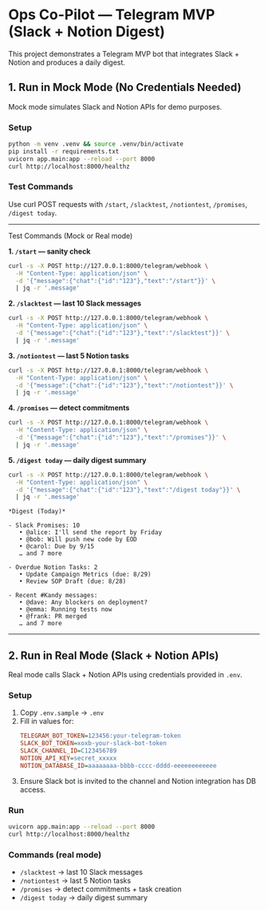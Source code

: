 # Ops Co-Pilot — Telegram MVP (Slack + Notion Digest)

This project demonstrates a Telegram MVP bot that integrates Slack + Notion and produces a daily digest.

## 1. Run in Mock Mode (No Credentials Needed)
Mock mode simulates Slack and Notion APIs for demo purposes.

### Setup
```bash
python -m venv .venv && source .venv/bin/activate
pip install -r requirements.txt
uvicorn app.main:app --reload --port 8000
curl http://localhost:8000/healthz
```

### Test Commands
Use curl POST requests with `/start`, `/slacktest`, `/notiontest`, `/promises`, `/digest today`.

---

Test Commands (Mock or Real mode)

**1. `/start` — sanity check**

```bash
curl -s -X POST http://127.0.0.1:8000/telegram/webhook \
  -H "Content-Type: application/json" \
  -d '{"message":{"chat":{"id":"123"},"text":"/start"}}' \
  | jq -r '.message'
```

**2. `/slacktest` — last 10 Slack messages**

```bash
curl -s -X POST http://127.0.0.1:8000/telegram/webhook \
  -H "Content-Type: application/json" \
  -d '{"message":{"chat":{"id":"123"},"text":"/slacktest"}}' \
  | jq -r '.message'
```

**3. `/notiontest` — last 5 Notion tasks**

```bash
curl -s -X POST http://127.0.0.1:8000/telegram/webhook \
  -H "Content-Type: application/json" \
  -d '{"message":{"chat":{"id":"123"},"text":"/notiontest"}}' \
  | jq -r '.message'
```

**4. `/promises` — detect commitments**

```bash
curl -s -X POST http://127.0.0.1:8000/telegram/webhook \
  -H "Content-Type: application/json" \
  -d '{"message":{"chat":{"id":"123"},"text":"/promises"}}' \
  | jq -r '.message'
```

**5. `/digest today` — daily digest summary**

```bash
curl -s -X POST http://127.0.0.1:8000/telegram/webhook \
  -H "Content-Type: application/json" \
  -d '{"message":{"chat":{"id":"123"},"text":"/digest today"}}' \
  | jq -r '.message'
```

```
*Digest (Today)*

- Slack Promises: 10
   • @alice: I'll send the report by Friday
   • @bob: Will push new code by EOD
   • @carol: Due by 9/15
   … and 7 more

- Overdue Notion Tasks: 2
   • Update Campaign Metrics (due: 8/29)
   • Review SOP Draft (due: 8/28)

- Recent #Kandy messages:
   • @dave: Any blockers on deployment?
   • @emma: Running tests now
   • @frank: PR merged 
   … and 7 more
```

---




## 2. Run in Real Mode (Slack + Notion APIs)
Real mode calls Slack + Notion APIs using credentials provided in `.env`.

### Setup
1. Copy `.env.sample` → `.env`
2. Fill in values for:
   ```ini
   TELEGRAM_BOT_TOKEN=123456:your-telegram-token
   SLACK_BOT_TOKEN=xoxb-your-slack-bot-token
   SLACK_CHANNEL_ID=C123456789
   NOTION_API_KEY=secret_xxxxx
   NOTION_DATABASE_ID=aaaaaaaa-bbbb-cccc-dddd-eeeeeeeeeeee
   ```
3. Ensure Slack bot is invited to the channel and Notion integration has DB access.

### Run
```bash
uvicorn app.main:app --reload --port 8000
curl http://localhost:8000/healthz
```

### Commands (real mode)
- `/slacktest` → last 10 Slack messages
- `/notiontest` → last 5 Notion tasks
- `/promises` → detect commitments + task creation
- `/digest today` → daily digest summary
